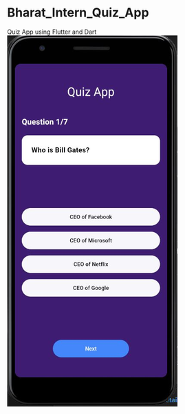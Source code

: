 # Bharat_Intern_Quiz_App
Quiz App using Flutter and Dart
<img src="https://github.com/Vaibhav1505/Bharat_Intern_Quiz_App/blob/main/Capture.JPG?raw=true"  title="quiz-app-overview">
